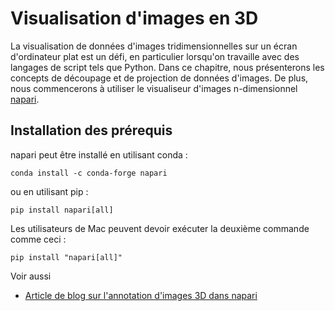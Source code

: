 # Visualisation d'images en 3D

La visualisation de données d'images tridimensionnelles sur un écran d'ordinateur plat est un défi, en particulier lorsqu'on travaille avec des langages de script tels que Python. Dans ce chapitre, nous présenterons les concepts de découpage et de projection de données d'images. De plus, nous commencerons à utiliser le visualiseur d'images n-dimensionnel [napari](https://napari.org).

## Installation des prérequis

napari peut être installé en utilisant conda :

```
conda install -c conda-forge napari
```

ou en utilisant pip :

```
pip install napari[all]
```

Les utilisateurs de Mac peuvent devoir exécuter la deuxième commande comme ceci :

```
pip install "napari[all]"
```

Voir aussi
* [Article de blog sur l'annotation d'images 3D dans napari](https://focalplane.biologists.com/2023/03/30/annotating-3d-images-in-napari/)